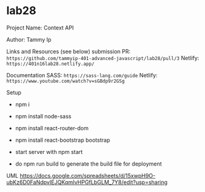 # lab28

Project Name: Context API

Author: Tammy Ip

Links and Resources (see below)
submission PR: `https://github.com/tammyip-401-advanced-javascript/lab28/pull/3`
Netlify: `https://401n16lab28.netlify.app/`


Documentation
SASS: `https://sass-lang.com/guide`
Netlify: `https://www.youtube.com/watch?v=sGBdp9r2GSg`


Setup 

+ npm i
+ npm install node-sass
+ npm install react-router-dom
+ npm install react-bootstrap bootstrap
+ start server with npm start

+ do npm run build to generate the build file for deployment


UML
https://docs.google.com/spreadsheets/d/15xwpH9O-ubKz6D0FaNdpvIEJQKqmIvHPGfLbGLM_7Y8/edit?usp=sharing

